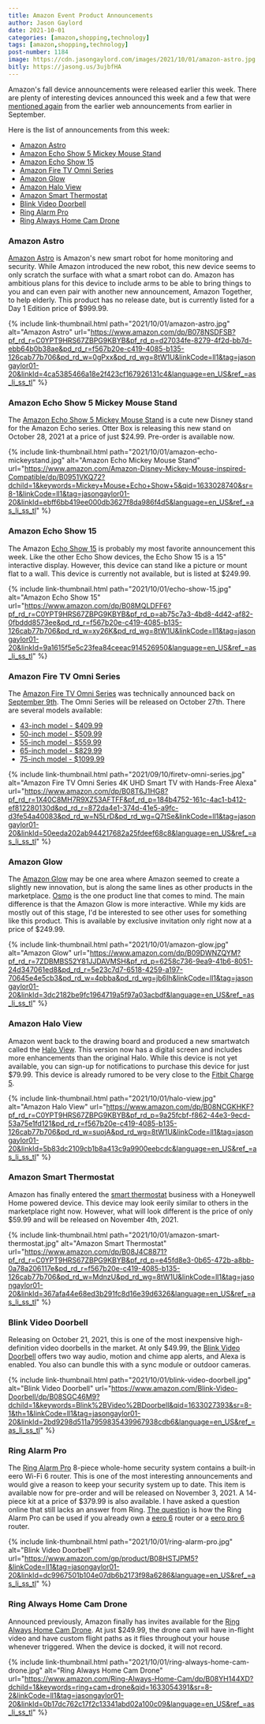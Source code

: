 ```yaml
---
title: Amazon Event Product Announcements
author: Jason Gaylord
date: 2021-10-01
categories: [amazon,shopping,technology]
tags: [amazon,shopping,technology]
post-number: 1184
image: https://cdn.jasongaylord.com/images/2021/10/01/amazon-astro.jpg
bitly: https://jasong.us/3ujbfHA
---
```


Amazon's fall device announcements were released earlier this week. There are plenty of interesting devices announced this week and a few that were [mentioned again](https://jasong.us/3tuacEn) from the earlier web announcements from earlier in September.

Here is the list of announcements from this week:

* [Amazon Astro](#amazon-astro)
* [Amazon Echo Show 5 Mickey Mouse Stand](#amazon-echo-show-5-mickey-mouse-stand)
* [Amazon Echo Show 15](#amazon-echo-show-15)
* [Amazon Fire TV Omni Series](#amazon-fire-tv-omni-series)
* [Amazon Glow](#amazon-glow)
* [Amazon Halo View](#amazon-halo-view)
* [Amazon Smart Thermostat](#amazon-smart-thermostat)
* [Blink Video Doorbell](#blink-video-doorbell)
* [Ring Alarm Pro](#ring-alarm-pro)
* [Ring Always Home Cam Drone](#ring-always-home-cam-drone)

### Amazon Astro ###
[Amazon Astro](https://www.amazon.com/dp/B078NSDFSB?pf_rd_r=C0YPT9HRS67ZBPG9KBYB&pf_rd_p=d27034fe-8279-4f2d-bb7d-ebb64b0b38ae&pd_rd_r=f567b20e-c419-4085-b135-126cab77b706&pd_rd_w=0gPxx&pd_rd_wg=8tW1U&linkCode=ll1&tag=jasongaylor01-20&linkId=4ca5385466a18e2f423cf167926131c4&language=en_US&ref_=as_li_ss_tl) is Amazon's new smart robot for home monitoring and security. While Amazon introduced the new robot, this new device seems to only scratch the surface with what a smart robot can do. Amazon has ambitious plans for this device to include arms to be able to bring things to you and can even pair with another new announcement, Amazon Together, to help elderly. This product has no release date, but is currently listed for a Day 1 Edition price of $999.99. 

{% include link-thumbnail.html path="2021/10/01/amazon-astro.jpg" alt="Amazon Astro" url="https://www.amazon.com/dp/B078NSDFSB?pf_rd_r=C0YPT9HRS67ZBPG9KBYB&pf_rd_p=d27034fe-8279-4f2d-bb7d-ebb64b0b38ae&pd_rd_r=f567b20e-c419-4085-b135-126cab77b706&pd_rd_w=0gPxx&pd_rd_wg=8tW1U&linkCode=ll1&tag=jasongaylor01-20&linkId=4ca5385466a18e2f423cf167926131c4&language=en_US&ref_=as_li_ss_tl" %}


### Amazon Echo Show 5 Mickey Mouse Stand ###
The [Amazon Echo Show 5 Mickey Mouse Stand](https://www.amazon.com/Amazon-Disney-Mickey-Mouse-inspired-Compatible/dp/B0951VKQ72?dchild=1&keywords=Mickey+Mouse+Echo+Show+5&qid=1633028740&sr=8-1&linkCode=ll1&tag=jasongaylor01-20&linkId=ebff6bb419ee000db3627f8da986f4d5&language=en_US&ref_=as_li_ss_tl) is a cute new Disney stand for the Amazon Echo series. Otter Box is releasing this new stand on October 28, 2021 at a price of just $24.99. Pre-order is available now.

{% include link-thumbnail.html path="2021/10/01/amazon-echo-mickeystand.jpg" alt="Amazon Echo Mickey Mouse Stand" url="https://www.amazon.com/Amazon-Disney-Mickey-Mouse-inspired-Compatible/dp/B0951VKQ72?dchild=1&keywords=Mickey+Mouse+Echo+Show+5&qid=1633028740&sr=8-1&linkCode=ll1&tag=jasongaylor01-20&linkId=ebff6bb419ee000db3627f8da986f4d5&language=en_US&ref_=as_li_ss_tl" %}


### Amazon Echo Show 15 ###
The Amazon [Echo Show 15](https://www.amazon.com/dp/B08MQLDFF6?pf_rd_r=C0YPT9HRS67ZBPG9KBYB&pf_rd_p=ab75c7a3-4bd8-4d42-af82-0fbddd8573ee&pd_rd_r=f567b20e-c419-4085-b135-126cab77b706&pd_rd_w=xy26K&pd_rd_wg=8tW1U&linkCode=ll1&tag=jasongaylor01-20&linkId=9a1615f5e5c23fea84ceeac914526950&language=en_US&ref_=as_li_ss_tl) is probably my most favorite announcement this week. Like the other Echo Show devices, the Echo Show 15 is a 15" interactive display. However, this device can stand like a picture or mount flat to a wall. This device is currently not available, but is listed at $249.99.

{% include link-thumbnail.html path="2021/10/01/echo-show-15.jpg" alt="Amazon Echo Show 15" url="https://www.amazon.com/dp/B08MQLDFF6?pf_rd_r=C0YPT9HRS67ZBPG9KBYB&pf_rd_p=ab75c7a3-4bd8-4d42-af82-0fbddd8573ee&pd_rd_r=f567b20e-c419-4085-b135-126cab77b706&pd_rd_w=xy26K&pd_rd_wg=8tW1U&linkCode=ll1&tag=jasongaylor01-20&linkId=9a1615f5e5c23fea84ceeac914526950&language=en_US&ref_=as_li_ss_tl" %}


### Amazon Fire TV Omni Series ###
The [Amazon Fire TV Omni Series](https://www.amazon.com/dp/B08P3QVFMK?pf_rd_r=1X40C8MH7R9XZ53AFTFF&pf_rd_p=184b4752-161c-4ac1-b412-ef812280130d&pd_rd_r=872da4e1-374d-41e5-a9fc-d3fe54a40083&pd_rd_w=N5LrD&pd_rd_wg=Q7tSe&th=1&linkCode=ll1&tag=jasongaylor01-20&linkId=3e5ebc42f9d95ffdcb968ead2f82885c&language=en_US&ref_=as_li_ss_tl) was technically announced back on [September 9th](https://jasong.us/3tuacEn). The Omni Series will be released on October 27th. There are several models available:

* [43-inch model - $409.99](https://www.amazon.com/dp/B08T6DZ81T?pf_rd_r=1X40C8MH7R9XZ53AFTFF&pf_rd_p=184b4752-161c-4ac1-b412-ef812280130d&pd_rd_r=872da4e1-374d-41e5-a9fc-d3fe54a40083&pd_rd_w=N5LrD&pd_rd_wg=Q7tSe&th=1&linkCode=ll1&tag=jasongaylor01-20&linkId=7ad3fb32bc9a9d228f9baf8b8885a178&language=en_US&ref_=as_li_ss_tl)
* [50-inch model - $509.99](https://www.amazon.com/dp/B08T6F8YBH?pf_rd_r=1X40C8MH7R9XZ53AFTFF&pf_rd_p=184b4752-161c-4ac1-b412-ef812280130d&pd_rd_r=872da4e1-374d-41e5-a9fc-d3fe54a40083&pd_rd_w=N5LrD&pd_rd_wg=Q7tSe&th=1&linkCode=ll1&tag=jasongaylor01-20&linkId=a0248732c9a1cdf2f2bf17cf47de2d74&language=en_US&ref_=as_li_ss_tl)
* [55-inch model - $559.99](https://www.amazon.com/dp/B08P3QVFMK?pf_rd_r=1X40C8MH7R9XZ53AFTFF&pf_rd_p=184b4752-161c-4ac1-b412-ef812280130d&pd_rd_r=872da4e1-374d-41e5-a9fc-d3fe54a40083&pd_rd_w=N5LrD&pd_rd_wg=Q7tSe&th=1&linkCode=ll1&tag=jasongaylor01-20&linkId=3e5ebc42f9d95ffdcb968ead2f82885c&language=en_US&ref_=as_li_ss_tl)
* [65-inch model - $829.99](https://www.amazon.com/dp/B08T6J1HG8?pf_rd_r=1X40C8MH7R9XZ53AFTFF&pf_rd_p=184b4752-161c-4ac1-b412-ef812280130d&pd_rd_r=872da4e1-374d-41e5-a9fc-d3fe54a40083&pd_rd_w=N5LrD&pd_rd_wg=Q7tSe&linkCode=ll1&tag=jasongaylor01-20&linkId=50eeda202ab944217682a25fdeef68c8&language=en_US&ref_=as_li_ss_tl)
* [75-inch model - $1099.99](https://www.amazon.com/dp/B08T6JZTH4?pf_rd_r=1X40C8MH7R9XZ53AFTFF&pf_rd_p=184b4752-161c-4ac1-b412-ef812280130d&pd_rd_r=872da4e1-374d-41e5-a9fc-d3fe54a40083&pd_rd_w=N5LrD&pd_rd_wg=Q7tSe&th=1&linkCode=ll1&tag=jasongaylor01-20&linkId=9f8a3b03fc852dbd7de005c7e1dd6221&language=en_US&ref_=as_li_ss_tl)

{% include link-thumbnail.html path="2021/09/10/firetv-omni-series.jpg" alt="Amazon Fire TV Omni Series 4K UHD Smart TV with Hands-Free Alexa" url="https://www.amazon.com/dp/B08T6J1HG8?pf_rd_r=1X40C8MH7R9XZ53AFTFF&pf_rd_p=184b4752-161c-4ac1-b412-ef812280130d&pd_rd_r=872da4e1-374d-41e5-a9fc-d3fe54a40083&pd_rd_w=N5LrD&pd_rd_wg=Q7tSe&linkCode=ll1&tag=jasongaylor01-20&linkId=50eeda202ab944217682a25fdeef68c8&language=en_US&ref_=as_li_ss_tl" %}


### Amazon Glow ###
The [Amazon Glow](https://www.amazon.com/dp/B09DWNZQYM?pf_rd_r=7ZDBMBS52Y81JJDAVMSH&pf_rd_p=6258c736-9ea9-41b6-8051-24d347061ed8&pd_rd_r=5e23c7d7-6518-4259-a197-70645e4e5cb3&pd_rd_w=4pbba&pd_rd_wg=jb6Ih&linkCode=ll1&tag=jasongaylor01-20&linkId=3dc2182be9fc1964719a5f97a03acbdf&language=en_US&ref_=as_li_ss_tl) may be one area where Amazon seemed to create a slightly new innovation, but is along the same lines as other products in the marketplace. [Osmo](https://www.amazon.com/s?k=Osmo&linkCode=ll2&tag=jasongaylor01-20&linkId=3b4939bb460d926418f6025196c84a56&language=en_US&ref_=as_li_ss_tl) is the one product line that comes to mind. The main difference is that the Amazon Glow is more interactive. While my kids are mostly out of this stage, I'd be interested to see other uses for something like this product. This is available by exclusive invitation only right now at a price of $249.99.

{% include link-thumbnail.html path="2021/10/01/amazon-glow.jpg" alt="Amazon Glow" url="https://www.amazon.com/dp/B09DWNZQYM?pf_rd_r=7ZDBMBS52Y81JJDAVMSH&pf_rd_p=6258c736-9ea9-41b6-8051-24d347061ed8&pd_rd_r=5e23c7d7-6518-4259-a197-70645e4e5cb3&pd_rd_w=4pbba&pd_rd_wg=jb6Ih&linkCode=ll1&tag=jasongaylor01-20&linkId=3dc2182be9fc1964719a5f97a03acbdf&language=en_US&ref_=as_li_ss_tl" %}


### Amazon Halo View ###
Amazon went back to the drawing board and produced a new smartwatch called the [Halo View](https://www.amazon.com/dp/B08NCGKHKF?pf_rd_r=C0YPT9HRS67ZBPG9KBYB&pf_rd_p=9a25fcbf-f862-44e3-9ecd-53a75e1fd121&pd_rd_r=f567b20e-c419-4085-b135-126cab77b706&pd_rd_w=suojA&pd_rd_wg=8tW1U&linkCode=ll1&tag=jasongaylor01-20&linkId=5b83dc2109cb1b8a413c9a9900eebcdc&language=en_US&ref_=as_li_ss_tl). This version now has a digital screen and includes more enhancements than the original Halo. While this device is not yet available, you can sign-up for notifications to purchase this device for just $79.99. This device is already rumored to be very close to the [Fitbit Charge 5](https://www.amazon.com/Fitbit-Advanced-Management-Tracking-Included/dp/B09BXDZ9BD?dchild=1&keywords=FitBit+Charge+5&qid=1633026080&rdc=1&sr=8-2&linkCode=ll1&tag=jasongaylor01-20&linkId=489c3c0ad8093e16f2cfb0fab94e4086&language=en_US&ref_=as_li_ss_tl).

{% include link-thumbnail.html path="2021/10/01/halo-view.jpg" alt="Amazon Halo View" url="https://www.amazon.com/dp/B08NCGKHKF?pf_rd_r=C0YPT9HRS67ZBPG9KBYB&pf_rd_p=9a25fcbf-f862-44e3-9ecd-53a75e1fd121&pd_rd_r=f567b20e-c419-4085-b135-126cab77b706&pd_rd_w=suojA&pd_rd_wg=8tW1U&linkCode=ll1&tag=jasongaylor01-20&linkId=5b83dc2109cb1b8a413c9a9900eebcdc&language=en_US&ref_=as_li_ss_tl" %}


### Amazon Smart Thermostat ###
Amazon has finally entered the [smart thermostat](https://www.amazon.com/dp/B08J4C8871?pf_rd_r=C0YPT9HRS67ZBPG9KBYB&pf_rd_p=e45fd8e3-0b65-472b-a8bb-0a78a206117e&pd_rd_r=f567b20e-c419-4085-b135-126cab77b706&pd_rd_w=MdnzU&pd_rd_wg=8tW1U&linkCode=ll1&tag=jasongaylor01-20&linkId=367afa44e68ed3b291fc8d16e39d6326&language=en_US&ref_=as_li_ss_tl) business with a Honeywell Home powered device. This device may look eerily similar to others in the marketplace right now. However, what will look different is the price of only $59.99 and will be released on November 4th, 2021.

{% include link-thumbnail.html path="2021/10/01/amazon-smart-thermostat.jpg" alt="Amazon Smart Thermostat" url="https://www.amazon.com/dp/B08J4C8871?pf_rd_r=C0YPT9HRS67ZBPG9KBYB&pf_rd_p=e45fd8e3-0b65-472b-a8bb-0a78a206117e&pd_rd_r=f567b20e-c419-4085-b135-126cab77b706&pd_rd_w=MdnzU&pd_rd_wg=8tW1U&linkCode=ll1&tag=jasongaylor01-20&linkId=367afa44e68ed3b291fc8d16e39d6326&language=en_US&ref_=as_li_ss_tl" %}


### Blink Video Doorbell ###
Releasing on October 21, 2021, this is one of the most inexpensive high-definition video doorbells in the market. At only $49.99, the [Blink Video Doorbell](https://www.amazon.com/Blink-Video-Doorbell/dp/B08SGC46M9?dchild=1&keywords=Blink%2BVideo%2BDoorbell&qid=1633027393&sr=8-1&th=1&linkCode=ll1&tag=jasongaylor01-20&linkId=2bd9298d511a7959835439967938cdb6&language=en_US&ref_=as_li_ss_tl) offers two way audio, motion and chime app alerts, and Alexa is enabled. You also can bundle this with a sync module or outdoor cameras.

{% include link-thumbnail.html path="2021/10/01/blink-video-doorbell.jpg" alt="Blink Video Doorbell" url="https://www.amazon.com/Blink-Video-Doorbell/dp/B08SGC46M9?dchild=1&keywords=Blink%2BVideo%2BDoorbell&qid=1633027393&sr=8-1&th=1&linkCode=ll1&tag=jasongaylor01-20&linkId=2bd9298d511a7959835439967938cdb6&language=en_US&ref_=as_li_ss_tl" %}


### Ring Alarm Pro ###
The [Ring Alarm Pro](https://www.amazon.com/gp/product/B08HSTJPM5?&linkCode=ll1&tag=jasongaylor01-20&linkId=dc9967501b104e07db6b2173f98a6286&language=en_US&ref_=as_li_ss_tl) 8-piece whole-home security system contains a built-in eero Wi-Fi 6 router. This is one of the most interesting announcements and would give a reason to keep your security system up to date. This item is available now for pre-order and will be released on November 3, 2021. A 14-piece kit at a price of $379.99 is also available. I have asked a question online that still lacks an answer from Ring. [The question](https://www.amazon.com/ask/answer/Mx1H2S7MQFQGG0V/ref=ask_aa_al_sa_hza) is how the Ring Alarm Pro can be used if you already own a [eero 6](https://www.amazon.com/s?k=eero+6&linkCode=ll2&tag=jasongaylor01-20&linkId=77b8961e658fa838ceb4789a7bf904eb&language=en_US&ref_=as_li_ss_tl) router or a [eero pro 6](https://www.amazon.com/s?k=eero+pro+6&crid=32SANR1YRO3AU&sprefix=eero+pro%2Caps%2C205&linkCode=ll2&tag=jasongaylor01-20&linkId=022c0b735d8f768c2dab6f87903e45c1&language=en_US&ref_=as_li_ss_tl) router.

{% include link-thumbnail.html path="2021/10/01/ring-alarm-pro.jpg" alt="Blink Video Doorbell" url="https://www.amazon.com/gp/product/B08HSTJPM5?&linkCode=ll1&tag=jasongaylor01-20&linkId=dc9967501b104e07db6b2173f98a6286&language=en_US&ref_=as_li_ss_tl" %}


### Ring Always Home Cam Drone ###
Announced previously, Amazon finally has invites available for the [Ring Always Home Cam Drone](https://www.amazon.com/Ring-Always-Home-Cam/dp/B08YH144XD?dchild=1&keywords=ring+cam+drone&qid=1633054391&sr=8-2&linkCode=ll1&tag=jasongaylor01-20&linkId=0b17dc762c17f2c13341abd02a100c09&language=en_US&ref_=as_li_ss_tl). At just $249.99, the drone cam will have in-flight video and have custom flight paths as it flies throughout your house whenever triggered. When the device is docked, it will not record.

{% include link-thumbnail.html path="2021/10/01/ring-always-home-cam-drone.jpg" alt="Ring Always Home Cam Drone" url="https://www.amazon.com/Ring-Always-Home-Cam/dp/B08YH144XD?dchild=1&keywords=ring+cam+drone&qid=1633054391&sr=8-2&linkCode=ll1&tag=jasongaylor01-20&linkId=0b17dc762c17f2c13341abd02a100c09&language=en_US&ref_=as_li_ss_tl" %}